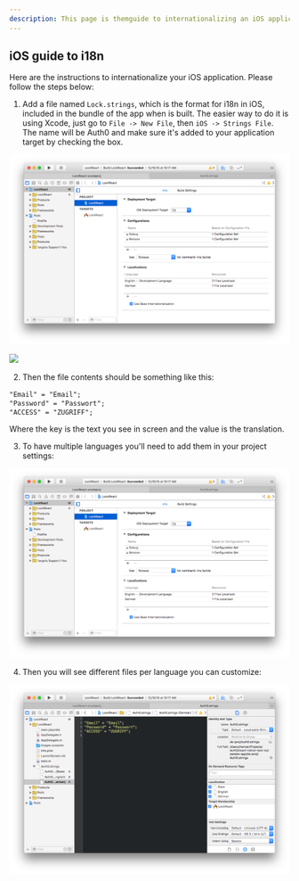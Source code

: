 ```yaml
---
description: This page is themguide to internationalizing an iOS application.
---
```


## iOS guide to i18n

Here are the instructions to internationalize your iOS application. Please follow the steps below:

1) Add a file named `Lock.strings`, which is the format for i18n in iOS, included in the bundle of the app when is built. The easier way to do it is using Xcode, just go to `File -> New File`, then `iOS -> Strings File`. The name will be Auth0 and make sure it's added to your application target by checking the box.

![](/media/articles/i18n/i18n-guide-mobile/i18n-guide-mobile-1.png)

![](/media/articles/i18n/i18n-guide-mobile/i18n-guide-mobile-2.png)

2) Then the file contents should be something like this:

```
"Email" = "Email";
"Password" = "Passwort";
"ACCESS" = "ZUGRIFF";
```

Where the key is the text you see in screen and the value is the translation.

3) To have multiple languages you'll need to add them in your project settings:

![](/media/articles/i18n/i18n-guide-mobile/i18n-guide-mobile-1.png)

4) Then you will see different files per language you can customize:

![](/media/articles/i18n/i18n-guide-mobile/i18n-guide-mobile-3.png)


